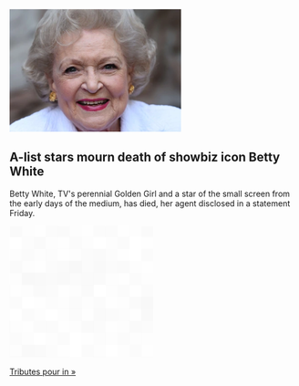 
![A-list stars mourn death of showbiz icon Betty White](./20211231235848.png)
## A-list stars mourn death of showbiz icon Betty White

Betty White, TV's perennial Golden Girl and a star of the small screen from the early days of the medium, has died, her agent disclosed in a statement Friday.

![pic](../square_bg.png)

[Tributes pour in »](https://www.yahoo.com/entertainment/betty-white-dies-at-99-golden-girls-star-200312960.html)
